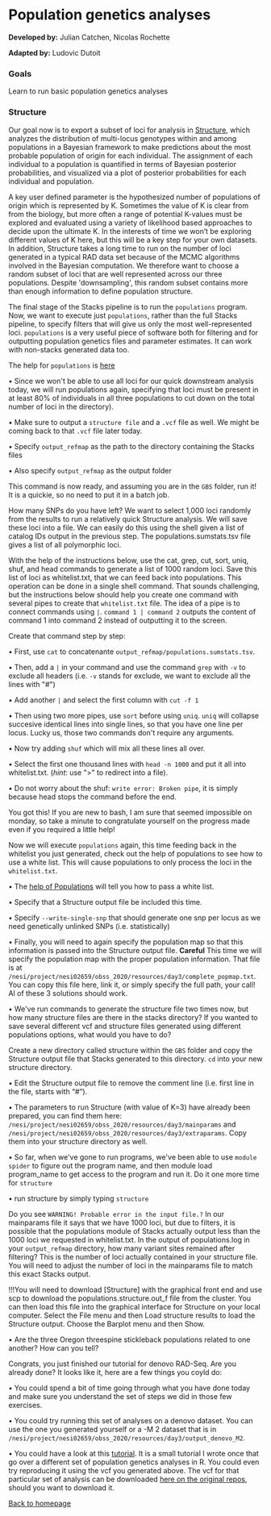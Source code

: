 # Population genetics analyses

**Developed by:** Julian Catchen, Nicolas Rochette

**Adapted by:** Ludovic Dutoit

### Goals
Learn to run basic population genetics analyses



### Structure

Our goal now is to export a subset of loci for analysis in [Structure](https://web.stanford.edu/group/pritchardlab/structure.html), which analyzes the distribution of multi-locus genotypes within and among populations in a Bayesian framework to make predictions about the most probable population of origin for each individual. The assignment of each individual to a population is quantified in terms of Bayesian posterior probabilities, and visualized via a plot of posterior probabilities for each individual and population.

A key user defined parameter is the hypothesized number of populations of origin which is represented by K. Sometimes the value of K is clear from from the biology, but more often a range of potential K-values must be explored and evaluated using a variety of likelihood based approaches to decide upon the ultimate K. In the interests of time we won’t be exploring different values of K here, but this will be a key step for your own datasets. In addition, Structure takes a long time to run on the number of loci generated in a typical RAD data set because of the MCMC algorithms involved in the Bayesian computation. We therefore want to choose a random subset of loci that are well represented across our three populations. Despite 'downsampling', this random subset contains more than enough information to define population structure.

The final stage of the Stacks pipeline is to run the `populations` program. Now, we want to execute just `populations`, rather than the full Stacks pipeline, to specify filters that will give us only the most well-represented loci. `populations` is a very useful piece of software both for filtering and for outputting population genetics files and parameter estimates. It can work with non-stacks generated data too.

The help for `populations` is [here](https://catchenlab.life.illinois.edu/stacks/comp/populations.php)

 • Since we won't be able to use all loci for our quick downstream analysis today, we will run populations again, specifying that loci must be present in at least 80% of individuals in all three populations to cut down on the total number of loci in the directory).

 • Make sure to output a `structure file` and a `.vcf` file as well. We might be coming back to that `.vcf` file later today.
 
 • Specify `output_refmap` as the path to the directory containing the Stacks files 
  
 • Also specify `output_refmap` as the output folder

This command is now ready, and assuming you are in the `GBS` folder, run it! It is a quickie, so no need to put it in a batch job.
 
How many SNPs do you have left? We want to select 1,000 loci randomly from the results to run a relatively quick Structure analysis. We will save these loci into a file. We can easily do this using the shell given a list of catalog IDs output in the previous step. The populations.sumstats.tsv file gives a list of all polymorphic loci. 

With the help of the instructions below, use the cat, grep, cut, sort, uniq, shuf, and head commands to generate a list of 1000 random loci. Save this list of loci as whitelist.txt, that we can feed back into populations. This operation can be done in a single shell command. That sounds challenging, but the instructions below should help you create one command with several pipes to create that `whitelist.txt` file. The idea of a pipe is to connect commands using `|`. `command 1 | command 2` outputs the content of command 1 into command 2 instead of outputting it to the screen.

Create that command step by step:

• First, use `cat` to concatenante `output_refmap/populations.sumstats.tsv`.

• Then, add a `|` in your command and use the command `grep` with `-v` to exclude all headers (i.e. `-v` stands for exclude, we want to exclude all the lines with "#")

• Add another `|` and select the first column with `cut -f 1`

• Then using two more pipes, use `sort` before using `uniq`. `uniq` will collapse succesive identical lines into single lines, so that you have one line per locus. Lucky us, those two commands don't require any arguments.

• Now try adding `shuf` which will mix all these lines all over.

• Select the first one thousand lines with `head -n 1000` and put it all into whitelist.txt. (*hint*: use ">" to redirect into a file).

• Do not worry about the shuf: `write error: Broken pipe`, it is simply because head stops the command before the end.
 

You got this! If you are new to bash, I am sure that seemed impossible on monday, so take a minute to congratulate yourself on the progress made even if you required a little help!

Now we will execute `populations` again, this time feeding back in the whitelist you just generated, check out the help of populations to see how to use a white list. This will cause populations to only process the loci in the `whitelist.txt`. 

• The [help of Populations](https://catchenlab.life.illinois.edu/stacks/comp/populations.php) will tell you how to pass a white list.

• Specify that a Structure output file be included this time.
 
• Specify `--write-single-snp` that should generate one snp per locus as we need genetically unlinked SNPs (i.e. statistically)

• Finally, you will need to again specify the population map so that this information is passed into the Structure output file. **Careful** This time we will specify the population map with the proper population information. That file is at `/nesi/project/nesi02659/obss_2020/resources/day3/complete_popmap.txt`. You can copy this file here, link it, or simply specify the full path, your call! Al of these 3 solutions should work.

• We've run commands to generate the structure file two times now, but how many structure files are there in the stacks directory? If you wanted to save several different vcf and structure files generated using different populations options, what would you have to do?

Create a new directory called structure within the `GBS` folder and copy the Structure output file that Stacks generated to this directory. `cd` into your new structure directory.

• Edit the Structure output file to remove the comment line (i.e. first line in the file, starts with “#”).

• The parameters to run Structure (with value of K=3) have already been prepared, you can find them here: `/nesi/project/nesi02659/obss_2020/resources/day3/mainparams` and `/nesi/project/nesi02659/obss_2020/resources/day3/extraparams`. Copy them into your structure directory as well.

• So far, when we've gone to run programs, we've been able to use `module spider` to figure out the program name, and then module load program_name to get access to the program and run it. Do it one more time for `structure`

•  run structure by simply typing `structure` 

 
Do you see `WARNING! Probable error in the input file.?` In our mainparams file it says that we have 1000 loci, but due to filters, it is possible that the populations module of Stacks actually output less than the 1000 loci we requested in whitelist.txt. In the output of populations.log in your `output_refmap` directory, how many variant sites remained after filtering? This is the number of loci actually contained in your structure file. You will need to adjust the number of loci in the mainparams file to match this exact Stacks output.

!!!You will need to download [Structure] with the graphical front end and use scp to download the populations.structure.out_f file from the cluster. You can then load this file into the graphical interface for Structure on your local computer. Select the File menu and then Load structure results to load the Structure output. Choose the Barplot menu and then Show.

• Are the three Oregon threespine stickleback populations related to one another? How can you tell?

Congrats, you just finished our tutorial for denovo RAD-Seq. Are you already done? It looks like it, here are a few things you coyld do:

• You could spend a bit of time going through what you have done today and make sure you understand the set of steps we did in those few exercises.

• You could try running this set of analyses on a denovo dataset. You can use the one you generated yourself or a -M 2 dataset that is in `/nesi/project/nesi02659/obss_2020/resources/day3/output_denovo_M2`.

• You could have a look at this [tutorial](populationstructure_tuto/populationstructure_tuto.md). It is a small tutorial I wrote once that go over a different set of population genetics analyses in R. You could even try reproducing it using the vcf you generated above. The vcf for that particular set of analysis can be downloaded [here on the original repos](https://github.com/ldutoit/bully_gbs/blob/master/output_files/populations.snps.vcf), should you want to download it.

[Back to homepage](../index.md)
